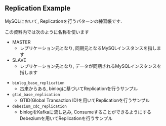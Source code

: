 ## Replication Example

MySQLにおいて, Replicationを行うパターンの練習帳です.

この資料内では次のように名称を使います

* MASTER
  * レプリケーション元となり, 同期元となるMySQLインスタンスを指します
* SLAVE
  * レプリケーション先となり, データが同期されるMySQLインスタンスを指します

- `binlog_base_replication`
  - 古来からある, binlogに基づいてReplicationを行うサンプル
- `gtid_base_replication`
  - GTID(Global Transaction ID)を用いてReplicationを行うサンプル
- `debezium_cdc_replication`
  - binlogをKafkaに流し込み, ConsumeすることができるようにするDebeziumを用いてReplicationを行うサンプル